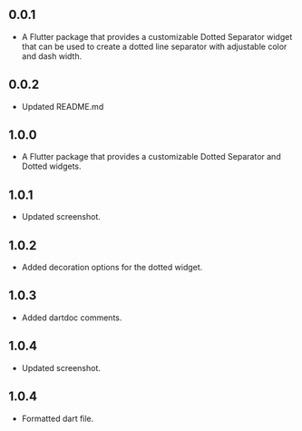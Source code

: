 ## 0.0.1

* A Flutter package that provides a customizable Dotted Separator widget that can be used to create a dotted line separator with adjustable color and dash width.

## 0.0.2

* Updated README.md 

## 1.0.0 

* A Flutter package that provides a customizable Dotted Separator and Dotted widgets.

## 1.0.1

* Updated screenshot.

## 1.0.2

* Added decoration options for the dotted widget.

## 1.0.3

* Added dartdoc comments.

## 1.0.4

* Updated screenshot.

## 1.0.4

* Formatted dart file.